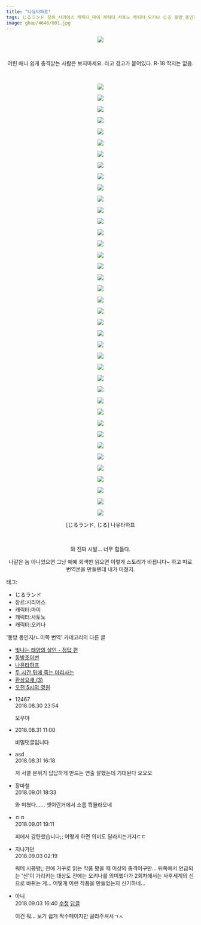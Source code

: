 ```yaml
---
title: "나유타하프"
tags: じるランド 장르_시리어스 캐릭터_마이 캐릭터_사토노 캐릭터_오키나 じる 동방_동인지／ㄴ이쪽_번역
image: ghap/4646/001.jpg
---
```

<div class="article">
<p style="text-align: center; clear: none; float: none;"><img src="{{ site.nasurl }}/ghap/4646/001.jpg"/></p>
<p style="text-align: center; clear: none; float: none;"><br/></p>
<p style="text-align: center; clear: none; float: none;">어린 애나 쉽게 충격받는 사람은 보지마세요. 라고 경고가 붙어있다. R-18 딱지는 없음.</p>
<p style="text-align: center; clear: none; float: none;"><br/></p>
<p style="text-align: center; clear: none; float: none;"><img src="{{ site.nasurl }}/ghap/4646/002.jpg"/></p>
<p style="text-align: center; clear: none; float: none;"><img src="{{ site.nasurl }}/ghap/4646/003.jpg"/></p>
<p style="text-align: center; clear: none; float: none;"><img src="{{ site.nasurl }}/ghap/4646/004.jpg"/></p>
<p style="text-align: center; clear: none; float: none;"><img src="{{ site.nasurl }}/ghap/4646/005.jpg"/></p>
<p style="text-align: center; clear: none; float: none;"><img src="{{ site.nasurl }}/ghap/4646/006.jpg"/></p>
<p style="text-align: center; clear: none; float: none;"><img src="{{ site.nasurl }}/ghap/4646/007.jpg"/></p>
<p style="text-align: center; clear: none; float: none;"><img src="{{ site.nasurl }}/ghap/4646/008.jpg"/></p>
<p style="text-align: center; clear: none; float: none;"><img src="{{ site.nasurl }}/ghap/4646/009.jpg"/></p>
<p style="text-align: center; clear: none; float: none;"><img src="{{ site.nasurl }}/ghap/4646/010.jpg"/></p>
<p style="text-align: center; clear: none; float: none;"><img src="{{ site.nasurl }}/ghap/4646/011.jpg"/></p>
<p style="text-align: center; clear: none; float: none;"><img src="{{ site.nasurl }}/ghap/4646/012.jpg"/></p>
<p style="text-align: center; clear: none; float: none;"><img src="{{ site.nasurl }}/ghap/4646/013.jpg"/></p>
<p style="text-align: center; clear: none; float: none;"><img src="{{ site.nasurl }}/ghap/4646/014.jpg"/></p>
<p style="text-align: center; clear: none; float: none;"><img src="{{ site.nasurl }}/ghap/4646/015.jpg"/></p>
<p style="text-align: center; clear: none; float: none;"><img src="{{ site.nasurl }}/ghap/4646/016.jpg"/></p>
<p style="text-align: center; clear: none; float: none;"><img src="{{ site.nasurl }}/ghap/4646/017.jpg"/></p>
<p style="text-align: center; clear: none; float: none;"><img src="{{ site.nasurl }}/ghap/4646/018.jpg"/></p>
<p style="text-align: center; clear: none; float: none;"><img src="{{ site.nasurl }}/ghap/4646/019.jpg"/></p>
<p style="text-align: center; clear: none; float: none;"><img src="{{ site.nasurl }}/ghap/4646/020.jpg"/></p>
<p style="text-align: center; clear: none; float: none;"><img src="{{ site.nasurl }}/ghap/4646/021.jpg"/></p>
<p style="text-align: center; clear: none; float: none;"><img src="{{ site.nasurl }}/ghap/4646/022.jpg"/></p>
<p style="text-align: center; clear: none; float: none;"><img src="{{ site.nasurl }}/ghap/4646/023.jpg"/></p>
<p style="text-align: center; clear: none; float: none;"><img src="{{ site.nasurl }}/ghap/4646/024.jpg"/></p>
<p style="text-align: center; clear: none; float: none;"><img src="{{ site.nasurl }}/ghap/4646/025.jpg"/></p>
<p style="text-align: center; clear: none; float: none;"><img src="{{ site.nasurl }}/ghap/4646/026.jpg"/></p>
<p style="text-align: center; clear: none; float: none;"><img src="{{ site.nasurl }}/ghap/4646/027.jpg"/></p>
<p style="text-align: center; clear: none; float: none;"><img src="{{ site.nasurl }}/ghap/4646/028.jpg"/></p>
<p style="text-align: center; clear: none; float: none;"><img src="{{ site.nasurl }}/ghap/4646/029.jpg"/></p>
<p style="text-align: center; clear: none; float: none;"><img src="{{ site.nasurl }}/ghap/4646/030.jpg"/></p>
<p style="text-align: center; clear: none; float: none;"><img src="{{ site.nasurl }}/ghap/4646/031.jpg"/></p>
<p style="text-align: center; clear: none; float: none;"><img src="{{ site.nasurl }}/ghap/4646/032.jpg"/></p>
<p style="text-align: center; clear: none; float: none;"><img src="{{ site.nasurl }}/ghap/4646/033.jpg"/></p>
<p style="text-align: center; clear: none; float: none;"><img src="{{ site.nasurl }}/ghap/4646/034.jpg"/></p>
<p style="text-align: center; clear: none; float: none;"><img src="{{ site.nasurl }}/ghap/4646/035.jpg"/></p>
<p style="text-align: center; clear: none; float: none;"><img src="{{ site.nasurl }}/ghap/4646/036.jpg"/></p>
<p style="text-align: center; clear: none; float: none;"><img src="{{ site.nasurl }}/ghap/4646/037.jpg"/></p>
<p style="text-align: center; clear: none; float: none;"><img src="{{ site.nasurl }}/ghap/4646/038.jpg"/></p>
<p style="text-align: center; clear: none; float: none;"><img src="{{ site.nasurl }}/ghap/4646/039.jpg"/></p>
<p style="text-align: center; clear: none; float: none;"><img src="{{ site.nasurl }}/ghap/4646/040.jpg"/></p>
<p style="text-align: center; clear: none; float: none;">[じるランド, じる] 나유타하프</p>
<p style="text-align: center; clear: none; float: none;"><br/></p>
<p style="text-align: center; clear: none; float: none;">와 진짜 시발... 너무 힘들다.</p>
<p style="text-align: center; clear: none; float: none;">나같은 놈 아니었으면 그냥 예예 회색만 읽으면 이렇게 스토리가 바뀝니다~ 하고 따로 번역본을 만들텐데 내가 미쳤지.</p>
</div><div class="tagTrail">
<p>태그: </p>
<ul>
<li>じるランド</li>
<li>장르:시리어스</li>
<li>캐릭터:마이</li>
<li>캐릭터:사토노</li>
<li>캐릭터:오키나</li>
</ul>
</div><div class="another">
<p>'동방 동인지/ㄴ이쪽 번역' 카테고리의 다른 글</p>
<ul>
<li><a href="/2018-09-03-ghap_4659">빛나는 태양의 살인 - 정답 편</a></li>
<li><a href="/2018-09-02-ghap_4651">동방초이변</a></li>
<li><a href="/2018-09-01-ghap_4646">나유타하프</a></li>
<li><a href="/2018-08-30-ghap_4639">두 시간 뒤에 죽는 마리사는</a></li>
<li><a href="/2018-08-29-ghap_4632">환상요새 (3)</a></li>
<li><a href="/2018-08-26-ghap_4610">오전 5시의 영원</a></li>
</ul>
</div><div class="cb_module cb_fluid">
<div class="cb_wrt cb_profile">
<div class="comment">
<ul>
<li class="cb_thumb_off" id="comment15321854">
<div class="cb_comment_area">
<div class="cb_info_area">
<div class="cb_section">
<span class="cb_nick_name">12467</span>
</div>
<div class="cb_section">
<span class="cb_date">2018.08.30 23:54 </span>
</div>
</div>
<div class="cb_dsc_comment">
<p class="cb_dsc">
											오우야<br/>
</p>
</div>
</div></li>
<li class="cb_thumb_off" id="comment15322269">
<div class="cb_comment_area">
<div class="cb_info_area">
<div class="cb_section">
<span class="cb_nick_name"></span>
</div>
<div class="cb_section">
<span class="cb_date">2018.08.31 11:00</span>
</div>
</div>
<div class="cb_dsc_comment">
<p class="cb_dsc">
											비밀댓글입니다
										</p>
</div>
</div></li>
<li class="cb_thumb_off" id="comment15322506">
<div class="cb_comment_area">
<div class="cb_info_area">
<div class="cb_section">
<span class="cb_nick_name">asd</span>
</div>
<div class="cb_section">
<span class="cb_date">2018.08.31 16:18 </span>
</div>
</div>
<div class="cb_dsc_comment">
<p class="cb_dsc">
											저 서클 분위기 답답하게 만드는 연출 잘했는데 기대된다 오오오
										</p>
</div>
</div></li>
<li class="cb_thumb_off" id="comment15324011">
<div class="cb_comment_area">
<div class="cb_info_area">
<div class="cb_section">
<span class="cb_nick_name">장마철</span>
</div>
<div class="cb_section">
<span class="cb_date">2018.09.01 18:33 </span>
</div>
</div>
<div class="cb_dsc_comment">
<p class="cb_dsc">
											와 미쳤다...... 셋이란거에서 소름 쫙올라오네
										</p>
</div>
</div></li>
<li class="cb_thumb_off" id="comment15324036">
<div class="cb_comment_area">
<div class="cb_info_area">
<div class="cb_section">
<span class="cb_nick_name">ㅁㅁ</span>
</div>
<div class="cb_section">
<span class="cb_date">2018.09.01 19:11 </span>
</div>
</div>
<div class="cb_dsc_comment">
<p class="cb_dsc">
											피에서 감탄했습니다;; 어떻게 하면 의미도 달라지는거지ㄷㄷ
										</p>
</div>
</div></li>
<li class="cb_thumb_off" id="comment15324904">
<div class="cb_comment_area">
<div class="cb_info_area">
<div class="cb_section">
<span class="cb_nick_name">지나가던</span>
</div>
<div class="cb_section">
<span class="cb_date">2018.09.03 02:19 </span>
</div>
</div>
<div class="cb_dsc_comment">
<p class="cb_dsc">
											워메 시봉탱;; 전에 거꾸로 읽는 작품 봤을 때 이상의 충격이구만... 뒤쪽에서 언급되는 '신'이 가리키는 대상도 전에는 오키나를 의미했다가 2회차에서는 사후세계의 신으로 바뀌는 게... 어떻게 이런 작품을 만들었는지 신기하네...
										</p>
</div>
</div></li>
<li class="cb_thumb_off" id="comment15325331">
<div class="cb_comment_area">
<div class="cb_info_area">
<div class="cb_section">
<span class="cb_nick_name">아니</span>
</div>
<div class="cb_section">
<span class="cb_date">2018.09.03 16:40 </span>
<span><a class="edit" href="javascript:void(0)" onclick="deleteComment(15325331);return false"><span class="glyphicon glyphicon-edit"></span> 수정</a></span>
<span><a class="reply" href="javascript:void(0)" onclick="commentComment(15325331); return false"><span class="glyphicon glyphicon-share-alt"></span> 답글</a></span>
</div>
</div>
<div class="cb_dsc_comment">
<p class="cb_dsc">
											이건 뭐... 보기 쉽개 짝수페이지만 골라주셔서ㄱㅅ
										</p>
</div>
</div></li>
</ul>
</div>
</div><!-- commentList close -->
</div>